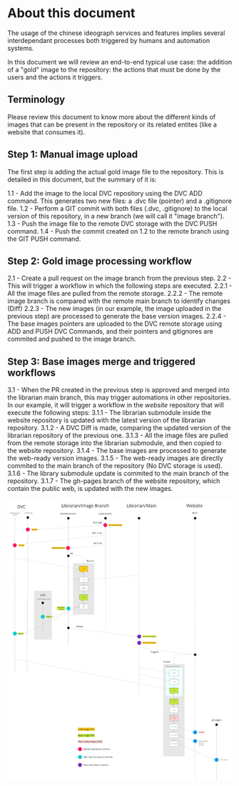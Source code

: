 # About this document

The usage of the chinese ideograph services and features implies several interdependant processes both triggered by humans and automation systems.

In this document we will review an end-to-end typical use case: the addition of a "gold" image to the repository: the actions that must be done by the users and the actions it triggers.

## Terminology

Please review this document to know more about the different kinds of images that can be present in the repository or its related entites (like a website that consumes it).

## Step 1: Manual image upload

The first step is adding the actual gold image file to the repository. This is detailed in this document, but the summary of it is:

1.1 - Add the image to the local DVC repository using the DVC ADD command. This generates two new files: a .dvc file (pointer) and a .gitignore file.
1.2 - Perform a GIT commit with both files (.dvc, .gitignore) to the local version of this repository, in a new branch (we will call it "image branch").
1.3 - Push the image file to the remote DVC storage with the DVC PUSH command.
1.4 - Push the commit created on 1.2 to the remote branch using the GIT PUSH command.

## Step 2: Gold image processing workflow

2.1 - Create a pull request on the image branch from the previous step.
2.2 - This will trigger a workflow in which the following steps are executed.
  2.2.1 - All the image files are pulled from the remote storage.
  2.2.2 - The remote image branch is compared with the remote main branch to identify changes (Diff)
  2.2.3 - The new images (in our example, the image uploaded in the previous step) are processed to generate the base version images.
  2.2.4 - The base images pointers are uploaded to the DVC remote storage using ADD and PUSH DVC Commands, and their pointers and gitignores are commited and pushed to the image branch.
  
## Step 3: Base images merge and triggered workflows

3.1 - When the PR created in the previous step is approved and merged into the librarian main branch, this may trigger automations in other repositories. In our example, it will trigger a workflow in the _website_ repository that will execute the following steps:
	3.1.1 - The librarian submodule inside the website repository is updated with the latest version of the librarian repository.
	3.1.2 - A DVC Diff is made, comparing the updated version of the librarian repository of the previous one.
	3.1.3 - All the image files are pulled from the remote storage into the librarian submodule, and then copied to the website repository.
	3.1.4 - The base images are processed to generate the web-ready version images.
	3.1.5 - The web-ready images are directly commited to the main branch of the repository (No DVC storage is used).
	3.1.6 - The library submodule update is commited to the main branch of the repository.
	3.1.7 - The gh-pages branch of the website repository, which contain the public web, is updated with the new images.
	
![Gitflows diagram](gitflows.png)